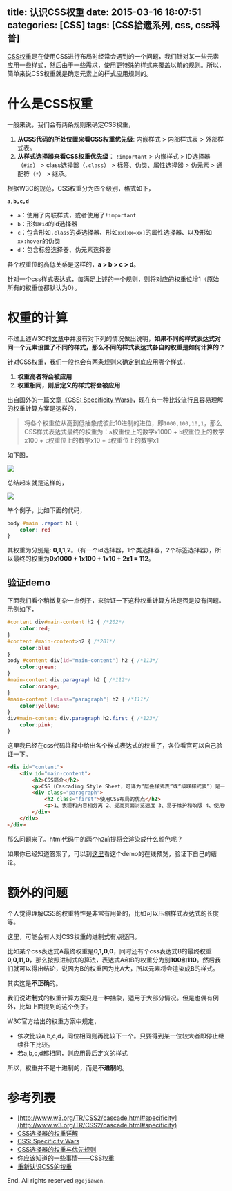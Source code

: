 title: 认识CSS权重
date: 2015-03-16 18:07:51
categories: [CSS]
tags: [CSS拾遗系列, css, css科普]
---

[CSS权重](http://www.w3.org/TR/CSS2/cascade.html#specificity)是在使用CSS进行布局时经常会遇到的一个问题，我们针对某一些元素应用一些样式，然后由于一些需求，使用更特殊的样式来覆盖以前的规则。所以，简单来说CSS权重就是确定元素上的样式应用规则的。

# 什么是CSS权重

一般来说，我们会有两条规则来确定CSS权重，

1. **从CSS代码的所处位置来看CSS权重优先级**: 内嵌样式 > 内部样式表 > 外部样式表。
2. **从样式选择器来看CSS权重优先级**： `!important` > 内嵌样式 > ID选择器（`#id`） > class选择器（`.class`） > 标签、伪类、属性选择器 > 伪元素 > 通配符（`*`） > 继承。

根据W3C的规范，CSS权重分为四个级别，格式如下，

**`a,b,c,d`**

- `a`：使用了内联样式，或者使用了`!important`
- `b`：形如`#id`的id选择器
- `c`：包含形如`.class`的类选择器、形如`xx[xx=xx]`的属性选择器、以及形如`xx:hover`的伪类
- `d`：包含标签选择器、伪元素选择器

各个权重位的高低关系是这样的，**a > b > c > d**。

针对一个css样式表达式，每满足上述的一个规则，则将对应的权重位增1（原始所有的权重位都默认为0）。

# 权重的计算

不过上述W3C的[文章](http://www.w3.org/TR/CSS2/cascade.html#specificity)中并没有对下列的情况做出说明，**如果不同的样式表达式对同一个元素设置了不同的样式，那么不同的样式表达式各自的权重是如何计算的？**

针对CSS权重，我们一般也会有两条规则来确定到底应用哪个样式，

1. **权重高者将会被应用**
2. **权重相同，则后定义的样式将会被应用**

出自国外的一篇文章[《CSS: Specificity Wars》](http://www.stuffandnonsense.co.uk/archives/css_specificity_wars.html)，现在有一种比较流行且容易理解的权重计算方案是这样的，

> 将各个权重位从高到低抽象成彼此10进制的进位，即`1000,100,10,1`，那么CSS样式表达式最终的权重为：`a`权重位上的数字x1000 + `b`权重位上的数字x100 + `c`权重位上的数字x10 + `d`权重位上的数字x1

如下图，

![](http://7xkwt1.com1.z0.glb.clouddn.com/认识CSS权重-001.png)

总结起来就是这样的，

![](http://7xkwt1.com1.z0.glb.clouddn.com/认识CSS权重-002.png)

举个例子，比如下面的代码，

```css
body #main .report h1 {
    color: red
}
```

其权重为分别是: **0,1,1,2**。（有一个id选择器，1个类选择器，2个标签选择器），所以最终的权重为**0x1000 + 1x100 + 1x10 + 2x1 = 112**。

## 验证demo

下面我们看个稍微复杂一点例子，来验证一下这种权重计算方法是否是没有问题。示例如下，

```css
#content div#main-content h2 { /*202*/
    color:red;
}
#content #main-content>h2 { /*201*/
    color:blue
}
body #content div[id="main-content"] h2 { /*113*/
    color:green;
}
#main-content div.paragraph h2 { /*112*/
    color:orange;
}
#main-content [class="paragraph"] h2 { /*111*/
    color:yellow;
}
div#main-content div.paragraph h2.first { /*123*/
    color:pink;
}
```

这里我已经在css代码注释中给出各个样式表达式的权重了，各位看官可以自己验证一下。

```html
<div id="content">
    <div id="main-content">
        <h2>CSS简介</h2>
        <p>CSS（Cascading Style Sheet，可译为“层叠样式表”或“级联样式表”）是一组格式设置规则，用于控制Web页面的外观。</p>
        <div class="paragraph">
            <h2 class="first">使用CSS布局的优点</h2>
            <p>1、表现和内容相分离 2、提高页面浏览速度 3、易于维护和改版 4、使用CSS布局更符合现在的W3C标准.</p>
        </div>
    </div>
</div>
```

那么问题来了。html代码中的两个`h2`前提将会渲染成什么颜色呢？

如果你已经知道答案了，可以到[这里](http://runjs.cn/detail/s2szltcq)看这个demo的在线预览，验证下自己的结论。

# 额外的问题

个人觉得理解CSS的权重特性是非常有用处的，比如可以压缩样式表达式的长度等。

这里，可能会有人对CSS权重的进制式有点疑问。

比如某个css表达式A最终权重是**0,1,0,0**，同时还有个css表达式B的最终权重**0,0,11,0**，那么按照进制式的算法，表达式A和B的权重分为别**100**和**110**。然后我们就可以得出结论，说因为B的权重因为比A大，所以元素将会渲染成B的样式。

其实这是**不正确**的。

我们说**进制式**的权重计算方案只是一种抽象，适用于大部分情况。但是也偶有例外，比如上面提到的这个例子。

W3C官方给出的权重方案中规定，

- 依次比较a,b,c,d，同位相同则再比较下一个。只要得到某一位较大者即停止继续往下比较。
- 若a,b,c,d都相同，则应用最后定义的样式

所以，权重并不是十进制的，而是**不进制**的。

# 参考列表

- [http://www.w3.org/TR/CSS2/cascade.html#specificity](http://www.w3.org/TR/CSS2/cascade.html#specificity)
- [CSS选择器的权重详解](http://www.cnblogs.com/rubylouvre/archive/2010/03/17/1687786.html)
- [CSS: Specificity Wars](http://www.stuffandnonsense.co.uk/archives/css_specificity_wars.html)
- [CSS选择器的权重与优先规则](http://www.nowamagic.net/csszone/css_SeletorPriorityRules.php)
- [你应该知道的一些事情——CSS权重](http://www.w3cplus.com/css/css-specificity-things-you-should-know.html)
- [重新认识CSS的权重](http://www.cssforest.org/blog/index.php?id=185)

End. All rights reserved `@gejiawen`.


